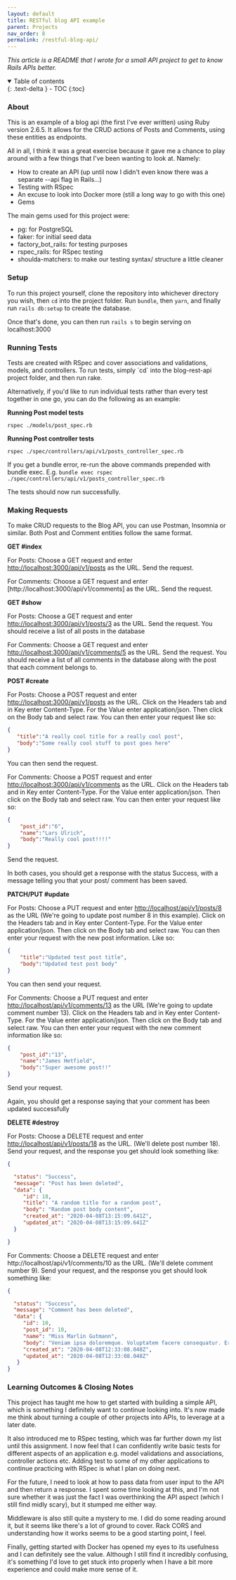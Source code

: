 ```yaml
---
layout: default
title: RESTful blog API example
parent: Projects
nav_order: 8
permalink: /restful-blog-api/
---
```

_This article is a README that I wrote for a small API project to get to know Rails APIs better._

<details open markdown="block">
  <summary>
    Table of contents
  </summary>
  {: .text-delta }
- TOC
{:toc}
</details>

### About

This is an example of a blog api (the first I've ever written) using Ruby version 2.6.5. It allows for the CRUD actions of Posts and Comments, using these entities as endpoints.

All in all, I think it was a great exercise because it gave me a chance to play around with a few things that I've been wanting to look at. Namely:

- How to create an API (up until now I didn't even know there was a separate --api flag in Rails...)
- Testing with RSpec
- An excuse to look into Docker more (still a long way to go with this one)
- Gems

The main gems used for this project were:

- pg: for PostgreSQL
- faker: for initial seed data
- factory_bot_rails: for testing purposes
- rspec_rails: for RSpec testing
- shoulda-matchers: to make our testing syntax/ structure a little cleaner

### Setup

To run this project yourself, clone the repository into whichever directory you wish, then `cd` into the project folder. Run `bundle`, then `yarn`, and finally run `rails db:setup` to create the database.

Once that's done, you can then run `rails s` to begin serving on localhost:3000

### Running Tests

Tests are created with RSpec and cover associations and validations, models, and controllers. To run tests, simply ´cd` into the blog-rest-api project folder, and then run rake.

Alternatively, if you'd like to run individual tests rather than every test together in one go, you can do the following as an example:

**Running Post model tests**

`rspec ./models/post_spec.rb`

**Running Post controller tests**

`rspec ./spec/controllers/api/v1/posts_controller_spec.rb`

If you get a bundle error, re-run the above commands prepended with bundle exec. E.g. `bundle exec rspec ./spec/controllers/api/v1/posts_controller_spec.rb`

The tests should now run successfully.

### Making Requests

To make CRUD requests to the Blog API, you can use Postman, Insomnia or similar. Both Post and Comment entities follow the same format.

**GET #index**

For Posts: Choose a GET request and enter [http://localhost:3000/api/v1/posts]() as the URL. Send the request.

For Comments: Choose a GET request and enter [http://localhost:3000/api/v1/comments] as the URL. Send the request.

**GET #show**

For Posts: Choose a GET request and enter [http://localhost:3000/api/v1/posts/3]() as the URL. Send the request. You should receive a list of all posts in the database

For Comments: Choose a GET request and enter [http://localhost:3000/api/v1/comments/5]() as the URL. Send the request. You should receive a list of all comments in the database along with the post that each comment belongs to.

**POST #create**

For Posts: Choose a POST request and enter [http://localhost:3000/api/v1/posts]() as the URL. Click on the Headers tab and in Key enter Content-Type. For the Value enter application/json. Then click on the Body tab and select raw. You can then enter your request like so:

```json
{
   "title":"A really cool title for a really cool post",
   "body":"Some really cool stuff to post goes here"
}
```

You can then send the request.

For Comments: Choose a POST request and enter [http://localhost:3000/api/v1/comments]() as the URL. Click on the Headers tab and in Key enter Content-Type. For the Value enter application/json. Then click on the Body tab and select raw. You can then enter your request like so:

```json
{
    "post_id":"6",
	"name":"Lars Ulrich",
	"body":"Really cool post!!!!"
}
```

Send the request.

In both cases, you should get a response with the status Success, with a message telling you that your post/ comment has been saved.

**PATCH/PUT #update**

For Posts: Choose a PUT request and enter [http://localhost/api/v1/posts/8]() as the URL (We're going to update post number 8 in this example). Click on the Headers tab and in Key enter Content-Type. For the Value enter application/json. Then click on the Body tab and select raw. You can then enter your request with the new post information. Like so:

```json
{
	"title":"Updated test post title",
	"body":"Updated test post body"
}
```

You can then send your request.

For Comments: Choose a PUT request and enter [http://localhost/api/v1/comments/13]() as the URL (We're going to update comment number 13). Click on the Headers tab and in Key enter Content-Type. For the Value enter application/json. Then click on the Body tab and select raw. You can then enter your request with the new comment information like so:

```json
{
	"post_id":"13",
	"name":"James Hetfield",
	"body":"Super awesome post!!"
}
```

Send your request.

Again, you should get a response saying that your comment has been updated successfully

**DELETE #destroy**

For Posts: Choose a DELETE request and enter [http://localhost/api/v1/posts/18]() as the URL. (We'll delete post number 18). Send your request, and the response you get should look something like:

```json
{

  "status": "Success",
  "message": "Post has been deleted",
  "data": {
	 "id": 18,
	 "title": "A random title for a random post",
	 "body": "Random post body content",
	 "created_at": "2020-04-08T13:15:09.641Z",
	 "updated_at": "2020-04-08T13:15:09.641Z"
  }

}
```

For Comments: Choose a DELETE request and enter http://localhost/api/v1/comments/10 as the URL. (We'll delete comment number 9). Send your request, and the response you get should look something like:

```json
{

  "status": "Success",
  "message": "Comment has been deleted",
  "data": {
	 "id": 10,
	 "post_id": 10,
	 "name": "Miss Marlin Gutmann",
	 "body": "Veniam ipsa doloremque. Voluptatem facere consequatur. Error ut numquam.",
	 "created_at": "2020-04-08T12:33:08.048Z",
	 "updated_at": "2020-04-08T12:33:08.048Z"
   }
}
```

### Learning Outcomes & Closing Notes

This project has taught me how to get started with building a simple API, which is something I definitely want to continue looking into. It's now made me think about turning a couple of other projects into APIs, to leverage at a later date.

It also introduced me to RSpec testing, which was far further down my list until this assignment. I now feel that I can confidently write basic tests for different aspects of an application e.g. model validations and associations, controller actions etc. Adding test to some of my other applications to continue practicing with RSpec is what I plan on doing next.

For the future, I need to look at how to pass data from user input to the API and then return a response. I spent some time looking at this, and I'm not sure whether it was just the fact I was overthinking the API aspect (which I still find midly scary), but it stumped me either way.

Middleware is also still quite a mystery to me. I did do some reading around it, but it seems like there's a lot of ground to cover. Rack CORS and understanding how it works seems to be a good starting point, I feel.

Finally, getting started with Docker has opened my eyes to its usefulness and I can definitely see the value. Although I still find it incredibly confusing, it's something I'd love to get stuck into properly when I have a bit more experience and could make more sense of it.
